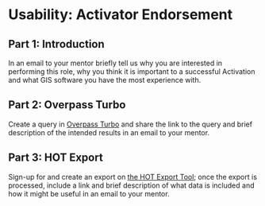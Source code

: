 # Usability: Activator Endorsement

## Part 1: Introduction

In an email to your mentor briefly tell us why you are interested in performing this role, why you think it is important to a successful Activation and what GIS software you have the most experience with.

## Part 2: Overpass Turbo

Create a query in [Overpass Turbo](http://overpass-turbo.eu/) and share the link to the query and brief description of the intended results in an email to your mentor.

## Part 3: HOT Export

Sign-up for and create an export on [the HOT Export Tool](http://export.hotosm.org); once the export is processed, include a link and brief description of what data is included and how it might be useful in an email to your mentor.

